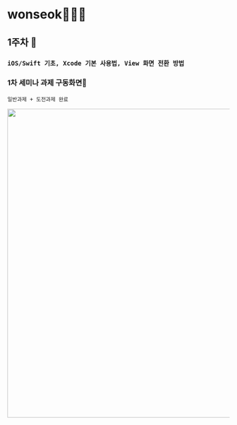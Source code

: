 # wonseok🙋🏽‍♂️
## 1주차 
### `iOS/Swift 기초, Xcode 기본 사용법, View 화면 전환 방법`
### 1차 세미나 과제 구동화면📲
`일반과제 + 도전과제 완료`

<img height="700" src="/Assignment/SOPT27_week1_assignment/SOPT27_week1_assignment/week1_assignment_simul.gif">
